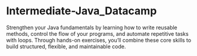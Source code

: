 # Intermediate-Java_Datacamp
Strengthen your Java fundamentals by learning how to write reusable methods, control the flow of your programs, and automate repetitive tasks with loops. Through hands-on exercises, you’ll combine these core skills to build structured, flexible, and maintainable code. 
